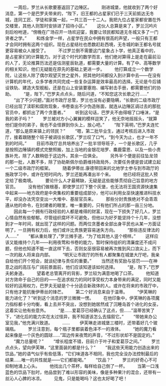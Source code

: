 　　一周后，罗兰从长歌要塞返回了边陲区。
　　刚进城堡，他就收到了两个好消息，第一个是巴罗夫带来的，“陛下，旧王都的占星家们已于三天前抵达无冬城，连同工匠、学徒和家属一起，一共三百一十二人。我把九位占星家都安置在外交楼里，其他人则暂时安排进了招待小区。”
　　这伙人总算是来了，罗兰沉吟片刻后吩咐道，“傍晚在广场召开一场欢迎宴，我要让领民都知道无冬城又多了一门贤者之学。”
　　和炼金学一样，占星学在民众中拥有很高的声望，一般只有王都才会同时拥有这两个组织。现在占星结社也悉数赶赴西境，无冬城的新王都名号就更容易被众人接受了。
　　不过罗兰倒不需要这门星象占卜学，他真正看中的，是占星家们的计算能力。对于这个时代的数学而言，他们绝对算得上是走在最前沿的人了，无论推算历法还是估测星辰轨道，都需要大量的计算。有了中、高等数学的相关知识，他们无疑能在原先的基础上更进一步。
　　他打算成立一个数学院，让这些人除了偶尔观望灭世之星外，把其他时间都投入到计算中去——在没有计算机的年代，众多学者共同完成一些复杂运算是效率最高的选择。无论是今后铺设铁轨、建造大型舰船，还是在山上安装要塞炮、编写射击手册，都需要他们的协助。
　　“是，陛下，”巴罗夫点点头，随后问道，“不知您这次长歌之行……”
　　“出了不少问题，”面对市政厅总管，罗兰也没有必要隐瞒，“长歌的二级市政厅已经出现了渎职和腐败现象，书卷查出不少伪造账面，就连从边陲区调过去的那批官员中，都抓出了两个贪墨者。”
　　听到这句话，巴罗夫不由得咽了口唾沫，“是我的弟子吗？”
　　罗兰被对方小心翼翼的模样逗笑了，他无奈地摇摇头，“就算他们是你的弟子，我也不会怪罪到你头上，放心吧。”
　　“陛下英明，”巴罗夫连忙道，“那么是原来镇上的领民？”
　　“嗯，第二批毕业生，通过考核后进入市政厅，接着跟随整个班子被调往长歌区，”罗兰叹了口气，“到今天为止，也才一年不到的时间。”
　　目前市政厅总共培养出了一批半领导班子，一个是长歌区，几乎是按照边陲镇的模式完整照搬，加上当地的金银花培罗、麋鹿雷恩、以及一些小贵族补充，除了人数稍低于这边外，其余一应俱全。
　　另外半个便是前往坠龙领的那一批，人数不多，除了协助斯佩尔伯爵维持政局外，次要任务便是尝试建立起一个二级市政厅的框架。
　　随着伊蒂丝.康德带回来的北地学士参与到市政厅的施政学习中，或许在短时间内，罗兰还能再凑出半个来。
　　他已经将这批人预定给了极南境。
　　要论什么人才最稀缺，无疑是这些能够贯彻自己旨意的地方官员。
　　没有他们做根基，即使罗兰打下整个灰堡，也无法将王国资源快速集中起来——地方政府是中央集权的重要组成部分，他可以利用女巫快速推进科技水平，却没办法凭空变出一大堆中、基层官员来。
　　那些分封贵族绝对不会乖乖遵从他的命令，在封建者的眼里，唯一重要的，只有他们所占的那一亩三分地。
　　因此每一个拥有行政经验的人都是难得的财富，现在一下损失了好几人，罗兰心情自然有些郁郁。尽管组织腐坏不可避免，但他以为好歹能坚持个十几年，没想到才一年时间，就出现了这样的问题。而两位贪墨者全部出身平民也从某一方面证明了，一旦拥有权力后，他们或许比贵族更容易迷失方向。
　　“那些违反律法的人……”
　　“都从重处理了，”罗兰摊手道，“为了给其他人竖个榜样。”
　　这样应该又能维持个几年——利用夜莺和书卷的能力，暂时保持组织的清廉度还不成问题，但他也知道不能一直这样下去，否则女巫很容易被再次推到风口浪尖上，而下一次的敌人将来自内部。
　　“明天让市政厅的所有人都聚集在城堡大厅吧，我亲自给他们开个短会，就谈纪律与责任的重要。”
　　当然还有奖励与惩罚——在神意之战的高压与广阔前景面前，他们应该知道该如何选择。
　　“是，陛下，”巴罗夫躬身道。
　　望着老总管离开的背影，罗兰较为满意地喝了口茶。
　　他知道对方效命于自己的目的——在追求权力的同时享受权力本身带来的满足，同时又能较好的运用权力，巴罗夫无疑是个十分适合新政体的人。或许在将来的市政厅中，只有他才能抗衡伊蒂丝的锋芒。
　　第二个好消息来自于温蒂。
　　“伊芙琳的能力进化了？”听到这个消息的罗兰微微一愣。
　　在他印象中，伊芙琳的各项魔力指标都十分均衡，看上去并不突出，没想到她居然成了沉睡岛首个进化的女巫，这着实让他有些意外。
　　“是……爱葛莎已经确认了这点，但……”温蒂苦笑了下，“进化后的能力实在太过怪异，我不知道该怎么去描叙它。”
　　“带她来办公室见我，”他充满兴致道。
　　……
　　伊芙琳走进城堡三楼时，还带着好几个玻璃瓶。
　　罗兰注意到，每个瓶子里都装着色泽不一的液体。
　　“她的魔力看起来像是一个灰色的圆球……”耳边传来夜莺的声音，“不过形状却不是固定的。”
　　“魔力总量呢？”
　　“增长程度不错，目前介于叶子和爱葛莎之间。”
　　罗兰点点头，望向伊芙琳，“这里面装的都是什么？”
　　“我这些天用能力创造出来的饮品，”她的语气似乎有些低落，“它们味道各不相同，我也完全没办法控制最后的结果……唯一的共性就是——它们都能喝。”
　　“饮品？”
　　罗兰的好奇心不可抑制地涌上心头。
　　他找出几个茶杯，每样给自己倒了一杯。
　　当第一口浅蓝色的饮品下肚时，他品尝到了难以形容的美味，像是多种果汁的混合，还带有一丝沁人心脾的冰凉。
　　见鬼，只是能喝吗？这也太好喝了吧！